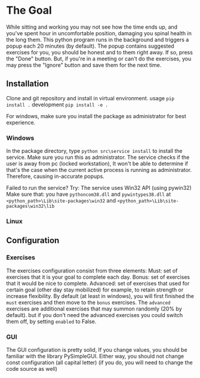 # The Goal
While sitting and working you may not see how the time ends up,
and you've spent hour in uncomfortable position, damaging you spinal health in the long them.
This python program runs in the background and triggers a popup each 20 minutes (by default).
The popup contains suggested exercises for you, you should be honest and to them right away.
If so, press the "Done" button. But, if you're in a meeting or can't do the exercises, you
may press the "Ignore" button and save them for the next time.

## Installation
Clone and git repository and install in virtual environment.
usage `pip install .`
development `pip install -e .`

For windows, make sure you install the package as administrator for best experience.

### Windows
In the package directory, type `python src\service install` to install the service.
Make sure you run this as administrator.
The service checks if the user is away from pc (locked workstation),
It won't be able to determine if that's the case when the current active process 
is running as administrator. Therefore, causing in-accurate popups.

Failed to run the service?
Try:
The service uses Win32 API (using pywin32)
Make sure that:
    you have `pythoncom38.dll` and `pywintypes38.dll` at
    `<python_path>\Lib\site-packages\win32` and
    `<python_path>\Lib\site-packages\win32\lib`

### Linux


## Configuration

### Exercises
The exercises configuration consist from three elements:
    Must: set of exercises that it is your goal to complete each day.
    Bonus: set of exercises that it would be nice to complete.
    Advanced: set of exercises that used for certain goal (other day stay mobilized)
     for example, to retain strength or increase flexibility.
By default (at least in windows), you will first finished the `must` exercises
and then move to the `bonus` exercises.
The `advanced` exercises are additional exercises that may summon randomly (20% by default).
but if you don't need the advanced exercises you could switch them off, by setting `enabled` to False.

### GUI
The GUI configuration is pretty solid,
If you change values, you should be familiar with the library PySimpleGUI.
Either way, you should not change const configuration (all capital letter)
 (if you do, you will need to change the code source as well)